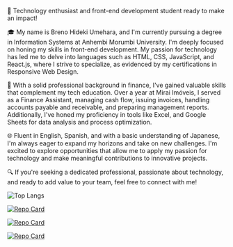 🚀 Technology enthusiast and front-end development student ready to make an impact!

🎓 My name is Breno Hideki Umehara, and I'm currently pursuing a degree in Information Systems at Anhembi Morumbi University. I'm deeply focused on honing my skills in front-end development. My passion for technology has led me to delve into languages such as HTML, CSS, JavaScript, and React.js, where I strive to specialize, as evidenced by my certifications in Responsive Web Design.

💼 With a solid professional background in finance, I've gained valuable skills that complement my tech education. Over a year at Mirai Imóveis, I served as a Finance Assistant, managing cash flow, issuing invoices, handling accounts payable and receivable, and preparing management reports. Additionally, I've honed my proficiency in tools like Excel, and Google Sheets for data analysis and process optimization.

🌐 Fluent in English, Spanish, and with a basic understanding of Japanese, I'm always eager to expand my horizons and take on new challenges. I'm excited to explore opportunities that allow me to apply my passion for technology and make meaningful contributions to innovative projects.

🔍 If you're seeking a dedicated professional, passionate about technology, and ready to add value to your team, feel free to connect with me!

![Top Langs](https://github-readme-stats-git-masterrstaa-rickstaa.vercel.app/api/top-langs/?username=BreHideki&bg_color=000&border_color=c3d203&title_color=f7f7f7&text_color=FFF)

[![Repo Card](https://github-readme-stats.vercel.app/api/pin/?username=BreHideki&repo=Nlw-expert-notes&bg_color=000&border_color=30A3DC&show_icons=true&icon_color=30A3DC&title_color=038fd2&text_color=FFF)](https://github.com/BreHideki/Nlw-expert-notes)

[![Repo Card](https://github-readme-stats.vercel.app/api/pin/?username=BreHideki&repo=Projeto-clima&bg_color=000&border_color=cad203&show_icons=true&icon_color=30A3DC&title_color=cad203&text_color=FFF)](https://github.com/BreHideki/Projeto-clima)

[![Repo Card](https://github-readme-stats.vercel.app/api/pin/?username=BreHideki&repo=FotoBlog&bg_color=000&border_color=6003d2&show_icons=true&icon_color=30A3DC&title_color=6003d2&text_color=FFF)](https://github.com/BreHideki/FotoBlog)
